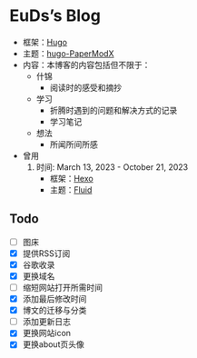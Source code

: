 # EuDs’s Blog
- 框架：[Hugo](https://gohugo.io/)
- 主题：[hugo-PaperModX](https://github.com/reorx/hugo-PaperModX/)
- 内容：本博客的内容包括但不限于：
  - 什锦
    - 阅读时的感受和摘抄
  - 学习
    - 折腾时遇到的问题和解决方式的记录
    - 学习笔记
  - 想法 
    - 所闻所间所感
- 曾用
  1. 时间: March 13, 2023 - October 21, 2023
     - 框架：[Hexo](https://hexo.io/)
     - 主题：[Fluid](https://hexo.fluid-dev.com/)
## Todo
- [ ] 图床
- [x] 提供RSS订阅
- [x] 谷歌收录
- [x] 更换域名
- [ ] 缩短网站打开所需时间
- [x] 添加最后修改时间
- [x] 博文的迁移与分类
- [ ] 添加更新日志
- [x] 更换网站icon
- [x] 更换about页头像